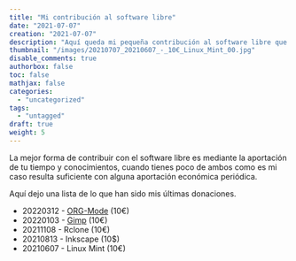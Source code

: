 ```yaml
---
title: "Mi contribución al software libre"
date: "2021-07-07"
creation: "2021-07-07"
description: "Aquí queda mi pequeña contribución al software libre que utilizo en forma de donaciones."
thumbnail: "/images/20210707_20210607_-_10€_Linux_Mint_00.jpg"
disable_comments: true
authorbox: false
toc: false
mathjax: false
categories:
  - "uncategorized"
tags:
  - "untagged"
draft: true
weight: 5
---
```

La mejor forma de contribuir con el software libre es mediante la aportación de tu tiempo y conocimientos, cuando tienes poco de ambos como es mi caso resulta suficiente con alguna aportación económica periódica.
<!--more-->
Aquí dejo una lista de lo que han sido mis últimas donaciones.

- 20220312 - [ORG-Mode] (10€)
- 20220103 - [Gimp] (10€)
- 20211108 - Rclone (10€)
- 20210813 - Inkscape (10$)
- 20210607 - Linux Mint (10€)

[Gimp]: https://www.gimp.org/donating/
[ORG-Mode]: https://orgmode.org/worg/donate.html

[Image-01]: /images/20210707_20210607_-_10€_Linux_Mint_01.jpg
